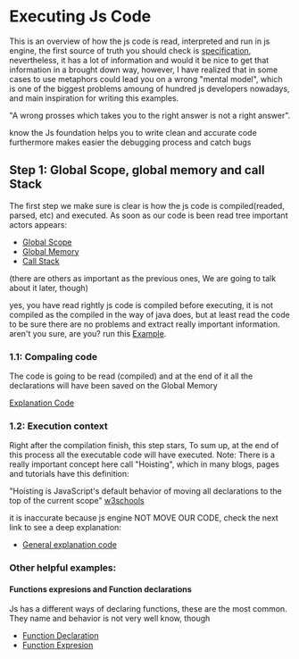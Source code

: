 # Executing Js Code

This is an overview of how the js code is read, interpreted and run in js engine, the first source of truth you should check is [specification](https://www.ecma-international.org/ecma-262/9.0/index.html#sec-intro), nevertheless, it has a lot of information and would it be nice to get that information in a brought down way, however, I have realized that in some cases to use metaphors could lead you on a wrong "mental model", which is one of the biggest problems amoung of hundred js developers nowadays, and main inspiration for writing this examples.

"A wrong prosses which takes you to the right answer is not a right answer".


know the Js foundation helps you to write clean and accurate code furthermore makes easier the debugging process and catch bugs


## Step 1: Global Scope, global memory and call Stack

The first step we make sure is clear is how the js code is compiled(readed, parsed, etc) and executed.
As soon as our code is been read tree important actors appears:

* [Global Scope](https://www.w3schools.com/js/js_scope.asp)
* [Global Memory](https://www.w3schools.com/js/js_scope.asp)
* [Call Stack](https://developer.mozilla.org/en-US/docs/Glossary/Call_stack)

(there are others as important as the previous ones, We are going to talk about it later, though)

yes, you have read rightly js code is compiled before executing, it is not compiled as the compiled in the way of java does, but at least read the code to be sure there are no problems and extract really important information. aren't you sure, are you? run this [Example](/stepOne/syntaxError.js).

### 1.1: Compaling code
The code is going to be read (compiled) and at the end of it all the declarations will have been saved on the Global Memory

[Explanation Code](/stepOne/savingDeclarations.js)

### 1.2: Execution context
Right after the compilation finish, this step stars, To sum up, at the end of this process all the executable code will have executed.
Note: There is a really important concept here call "Hoisting", which in many blogs, pages and tutorials have this definition:

"Hoisting is JavaScript's default behavior of moving all declarations to the top of the current scope" [w3schools](https://www.w3schools.com/js/js_hoisting.asp)

it is inaccurate because js engine NOT MOVE OUR CODE, check the next link to see a deep explanation:

* [General explanation code](/stepOne/executionContext.js)

### Other helpful examples:

#### Functions expresions and Function declarations

Js has a different ways of declaring functions, these are the most common. They name and behavior is not very well know, though

* [Function Declaration](/stepOne/functionDeclaration.js)
* [Function Expresion](/stepOne/functionExpresion.js)


